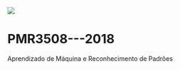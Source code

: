 [![](https://kaggle.com/static/images/open-in-kaggle.svg)](https://www.kaggle.com/code/pedro2318/pmr3508-2018-66f39f7a58-tarefa1?scriptVersionId=117503309)


# PMR3508---2018
Aprendizado de Máquina e Reconhecimento de Padrões
